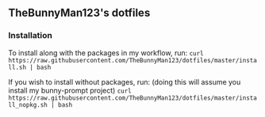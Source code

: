 ## TheBunnyMan123's dotfiles
### Installation
To install along with the packages in my workflow, run:
`curl https://raw.githubusercontent.com/TheBunnyMan123/dotfiles/master/install.sh | bash`

If you wish to install without packages, run:
(doing this will assume you install my bunny-prompt project)
`curl https://raw.githubusercontent.com/TheBunnyMan123/dotfiles/master/install_nopkg.sh | bash`
